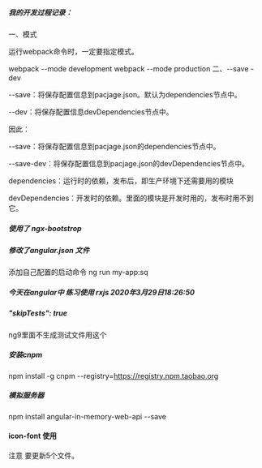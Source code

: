##### 我的开发过程记录：
一、模式

运行webpack命令时，一定要指定模式。

webpack --mode development
webpack --mode production
二、--save -dev

--save：将保存配置信息到pacjage.json。默认为dependencies节点中。

--dev：将保存配置信息devDependencies节点中。

因此：

--save：将保存配置信息到pacjage.json的dependencies节点中。

--save-dev：将保存配置信息到pacjage.json的devDependencies节点中。

dependencies：运行时的依赖，发布后，即生产环境下还需要用的模块

devDependencies：开发时的依赖。里面的模块是开发时用的，发布时用不到它。
##### 使用了 ngx-bootstrop

##### 修改了angular.json 文件 
添加自己配置的启动命令 ng run my-app:sq

##### 今天在angular中 练习使用 rxjs 2020年3月29日18:26:50

##### "skipTests": true 

ng9里面不生成测试文件用这个

##### 安装cnpm

npm install -g cnpm --registry=https://registry.npm.taobao.org

##### 模拟服务器
npm install angular-in-memory-web-api --save

#### icon-font 使用
注意 要更新5个文件。